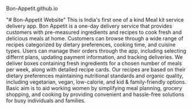 Bon-Appetit.github.io


"# Bon-Appetit Website" 
This is India's first one of a kind Meal kit service delivery app. Bon Appetit is a one-day delivery service that provides customers with pre-measured ingredients and recipes to cook fresh and delicious meals at home. Customers can browse through a wide range of recipes categorized by dietary preferences, cooking time, and cuisine types. Users can manage their orders through the app, including selecting differnt plans, updating payment information, and tracking deliveries. We deliver boxes containing fresh ingredients for a chosen number of meals per week, along with detailed recipe cards. Our recipes are based on their dietary preferences maintaining nutritional standards and organic quality, including vegetarian, vegan, low-calorie, and kid & family-friendly options. Basic aim is to aid working women by simplifying meal planning, grocery shopping, and cooking by providing convenient and hassle-free solutions for busy individuals and families.
